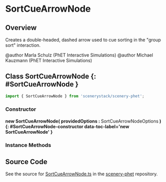 # SortCueArrowNode

## Overview

Creates a double-headed, dashed arrow used to cue sorting in the "group sort" interaction.

@author Marla Schulz (PhET Interactive Simulations)
@author Michael Kauzmann (PhET Interactive Simulations)

## Class SortCueArrowNode {: #SortCueArrowNode }


```js
import { SortCueArrowNode } from 'scenerystack/scenery-phet';
```
### Constructor

#### new SortCueArrowNode( providedOptions : <span style="font-weight: 400;">SortCueArrowNodeOptions</span> ) {: #SortCueArrowNode-constructor data-toc-label='new SortCueArrowNode' }

### Instance Methods





## Source Code

See the source for [SortCueArrowNode.ts](https://github.com/phetsims/scenery-phet/blob/main/js/accessibility/group-sort/view/SortCueArrowNode.ts) in the [scenery-phet](https://github.com/phetsims/scenery-phet) repository.
